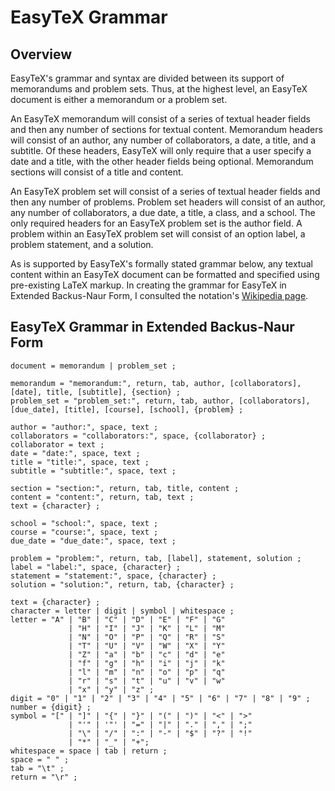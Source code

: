 # EasyTeX Grammar

## Overview

EasyTeX's grammar and syntax are divided between its support of memorandums and problem sets. Thus, at the highest level, an EasyTeX document is either a memorandum or a problem set.

An EasyTeX memorandum will consist of a series of textual header fields and then any number of sections for textual content. Memorandum headers will consist of an author, any number of collaborators, a date, a title, and a subtitle. Of these headers, EasyTeX will only require that a user specify a date and a title, with the other header fields being optional. Memorandum sections will consist of a title and content. 

An EasyTeX problem set will consist of a series of textual header fields and then any number of problems. Problem set headers will consist of an author, any number of collaborators, a due date, a title, a class, and a school. The only required headers for an EasyTeX problem set is the author field. A problem within an EasyTeX problem set will consist of an option label, a problem statement, and a solution.

As is supported by EasyTeX's formally stated grammar below, any textual content within an EasyTeX document can be formatted and specified using pre-existing LaTeX markup. In creating the grammar for EasyTeX in Extended Backus-Naur Form, I consulted the notation's [Wikipedia page](http://en.wikipedia.org/wiki/Extended_Backus%E2%80%93Naur_Form).

## EasyTeX Grammar in Extended Backus-Naur Form

	document = memorandum | problem_set ;

	memorandum = "memorandum:", return, tab, author, [collaborators], [date], title, [subtitle], {section} ;
	problem_set = "problem_set:", return, tab, author, [collaborators], [due_date], [title], [course], [school], {problem} ;

	author = "author:", space, text ;
	collaborators = "collaborators:", space, {collaborator} ;
	collaborator = text ;
	date = "date:", space, text ;
	title = "title:", space, text ; 
	subtitle = "subtitle:", space, text ;

	section = "section:", return, tab, title, content ;
	content = "content:", return, tab, text ;
	text = {character} ;

	school = "school:", space, text ;
	course = "course:", space, text ;
	due_date = "due_date:", space, text ;

	problem = "problem:", return, tab, [label], statement, solution ;
	label = "label:", space, {character} ;
	statement = "statement:", space, {character} ;
	solution = "solution:", return, tab, {character} ;

	text = {character} ;
	character = letter | digit | symbol | whitespace ;
	letter = "A" | "B" | "C" | "D" | "E" | "F" | "G"
	       		 | "H" | "I" | "J" | "K" | "L" | "M" 
	       		 | "N" | "O" | "P" | "Q" | "R" | "S" 
	       		 | "T" | "U" | "V" | "W" | "X" | "Y" 
	       		 | "Z" | "a" | "b" | "c" | "d" | "e"
	       		 | "f" | "g" | "h" | "i" | "j" | "k"
	       		 | "l" | "m" | "n" | "o" | "p" | "q"
	       		 | "r" | "s" | "t" | "u" | "v" | "w"
	       		 | "x" | "y" | "z" ;
	digit = "0" | "1" | "2" | "3" | "4" | "5" | "6" | "7" | "8" | "9" ;
	number = {digit} ;
	symbol = "[" | "]" | "{" | "}" | "(" | ")" | "<" | ">"
	       		 | "'" | '"' | "=" | "|" | "." | "," | ";" 
	       		 | "\" | "/" | ":" | "-" | "$" | "?" | "!" 
	       		 | "*" | "_" | "+";
	whitespace = space | tab | return ;
	space = " " ;
	tab = "\t" ;
	return = "\r" ;

